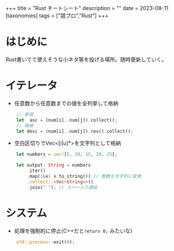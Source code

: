 +++
title = "Rust チートシート"
description = ""
date = 2023-08-11
[taxonomies]
tags = ["競プロ","Rust"]
+++

# はじめに
Rust書いてて使えそうな小ネタ等を投げる場所。随時更新していく。

# イテレータ
- 任意数から任意数までの値を全列挙して格納

```rust
    // 昇順
    let  asc = (num[i]..num[j]).collect();
    // 降順
    let desc = (num[i]..num[j]).rev().collect();
```

- 空白区切りでVec<[i|u]*>を文字列として格納
```rust
    let numbers = vec![5, 10, 15, 20, 25];

    let output: String = numbers
        .iter()
        .map(|&x| x.to_string()) // 整数を文字列に変換
        .collect::<Vec<String>>()
        .join(" "); // スペースで連結
```

# システム

- 処理を強制的に停止(C++だと`return 0;` みたいな)

```rust
    std::process::exit(0);
```